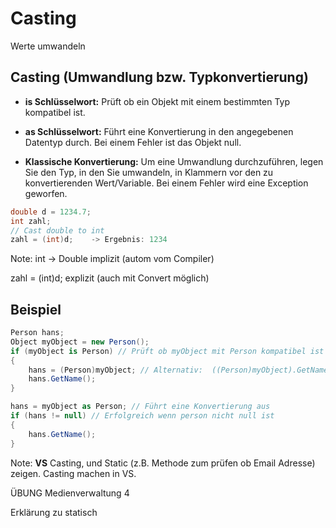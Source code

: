 # Casting

Werte umwandeln


<!-- .slide: class="left" -->
## Casting (Umwandlung bzw. Typkonvertierung)

* **is Schlüsselwort:** Prüft ob ein Objekt mit einem bestimmten Typ kompatibel ist.

* **as Schlüsselwort:** Führt eine Konvertierung in den angegebenen Datentyp durch. Bei einem Fehler ist das Objekt null.

* **Klassische Konvertierung:** Um eine Umwandlung durchzuführen, legen Sie den Typ, in den Sie umwandeln, in Klammern vor den zu konvertierenden Wert/Variable. Bei einem Fehler wird eine Exception geworfen.

```csharp
double d = 1234.7;
int zahl;
// Cast double to int
zahl = (int)d;    -> Ergebnis: 1234
```

Note:
int -> Double implizit (autom vom Compiler)

zahl = (int)d; explizit (auch mit Convert möglich)


<!-- .slide: class="left" -->
## Beispiel

```csharp
Person hans;
Object myObject = new Person();
if (myObject is Person) // Prüft ob myObject mit Person kompatibel ist
{
    hans = (Person)myObject; // Alternativ:  ((Person)myObject).GetName();
    hans.GetName();
}

```

```csharp
hans = myObject as Person; // Führt eine Konvertierung aus
if (hans != null) // Erfolgreich wenn person nicht null ist
{
    hans.GetName();
}
```

Note: **VS** Casting, und Static (z.B. Methode zum prüfen ob Email Adresse) zeigen. Casting machen in VS.

ÜBUNG Medienverwaltung 4

Erklärung zu statisch